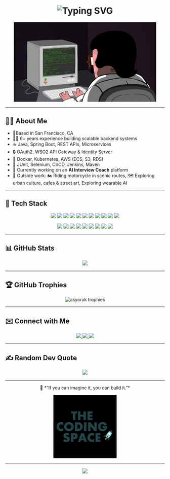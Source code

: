 <h1 align="center">
  <img src="https://readme-typing-svg.herokuapp.com?font=Fira+Code&size=30&pause=1000&color=F75C7E&center=true&vCenter=true&width=800&lines=Hi+I'm+Ahmet+Serkan+Yoruk;Clean+Code+%7C+Cloud+Infra+%7C+Scalable+Systems;Software+Engineer+based+in+San+Francisco+%F0%9F%8C%89;6%2B+Years+Java+%26+Spring+Boot+Experience;Building+AI%E2%80%91Powered+Interview+Coach+%F0%9F%A4%96;Senior+Java+Backend+Engineer" alt="Typing SVG" />
</h1>


<p align="center">
  <img src="https://github.com/asyoruk/asyoruk/blob/master/giphy.gif" alt="Epic Dev GIF" width="450" />
</p>
<!-- Themed GIF Banner -->
<!--p align="center">
  <img src="https://media.giphy.com/media/qgQUggAC3Pfv687qPC/giphy.gif" alt="Dev GIF" width="400" /-->
</p>

---

## 👨‍💻 About Me

- 📍Based in San Francisco, CA
- 👨‍💻 6+ years experience building scalable backend systems  
- ☕ Java, Spring Boot, REST APIs, Microservices  
- 🔒 OAuth2, WSO2 API Gateway & Identity Server  
- 🚀 Docker, Kubernetes, AWS (ECS, S3, RDS)  
- 🧪 JUnit, Selenium, CI/CD, Jenkins, Maven  
- 🎯 Currently working on an **AI Interview Coach** platform  
- 🌊 Outside work: 🏍️ Riding motorcycle in scenic routes, 🗺️ Exploring urban culture, cafes & street art, Exploring wearable AI

---

## 🧰 Tech Stack

<p align="center">
  <img src="https://img.shields.io/badge/Java-ED8B00?style=flat&logo=java&logoColor=white" />
  <img src="https://img.shields.io/badge/SpringBoot-6DB33F?style=flat&logo=springboot&logoColor=white" />
  <img src="https://img.shields.io/badge/Docker-2496ED?style=flat&logo=docker&logoColor=white" />
  <img src="https://img.shields.io/badge/Kubernetes-326CE5?style=flat&logo=kubernetes&logoColor=white" />
  <img src="https://img.shields.io/badge/AWS-FF9900?style=flat&logo=amazonaws&logoColor=white" />
  <img src="https://img.shields.io/badge/PostgreSQL-4169E1?style=flat&logo=postgresql&logoColor=white" />
  <img src="https://img.shields.io/badge/Oracle-F80000?style=flat&logo=oracle&logoColor=white" />
  <img src="https://img.shields.io/badge/Jenkins-D24939?style=flat&logo=jenkins&logoColor=white" />
  <img src="https://img.shields.io/badge/Git-F05032?style=flat&logo=git&logoColor=white" />
  <img src="https://img.shields.io/badge/Selenium-43B02A?style=flat&logo=selenium&logoColor=white" />
  <img src="https://img.shields.io/badge/MinIO-C82E1B?style=flat&logo=amazon-s3&logoColor=white" />
</p>

<p align="center">
  <img src="https://img.shields.io/badge/Python-3670A0?style=plastic&logo=python&logoColor=ffdd54" />
  <img src="https://img.shields.io/badge/C++-00599C?style=plastic&logo=cplusplus&logoColor=white" />
  <img src="https://img.shields.io/badge/Linux-FCC624?style=plastic&logo=linux&logoColor=black" />
  <img src="https://img.shields.io/badge/Jira-0052CC?style=plastic&logo=jira&logoColor=white" />
  <img src="https://img.shields.io/badge/HTML5-E34F26?style=plastic&logo=html5&logoColor=white" />
  <img src="https://img.shields.io/badge/MySQL-00000F?style=plastic&logo=mysql&logoColor=white" />
  <img src="https://img.shields.io/badge/WSO2-F15B2A?style=flat&logo=apache&logoColor=white" />
  <img src="https://img.shields.io/badge/Cloudflare-F38020?style=flat&logo=cloudflare&logoColor=white" />
  <img src="https://img.shields.io/badge/Azure-0078D4?style=flat&logo=microsoftazure&logoColor=white" />
</p>

---

## 📊 GitHub Stats

<p align="center">
  <img height="180em" src="https://github-readme-stats.vercel.app/api?username=asyoruk&show_icons=true&theme=tokyonight" />
  <!--img height="100em" src="https://github-readme-stats.vercel.app/api/top-langs/?username=asyoruk&layout=compact&theme=tokyonight" /-->
</p>

---

## 🏆 GitHub Trophies

<p align="center">
  <img src="https://github-profile-trophy.vercel.app/?username=asyoruk&theme=radical&no-frame=true&margin-w=15&row=2&column=3" alt="asyoruk trophies" />
</p>

---

## ✉️ Connect with Me

<p align="center">
  <a href="https://linkedin.com/in/asyoruk" target="_blank">
    <img src="https://img.shields.io/badge/LinkedIn-%230077B5.svg?style=for-the-badge&logo=linkedin&logoColor=white" height="40" />
  </a>
  <a href="mailto:asyoruk415@gmail.com" target="_blank">
    <img src="https://img.shields.io/badge/Gmail-D14836?style=for-the-badge&logo=gmail&logoColor=white" height="40" />
  </a>
  <a href="https://serkanyoruk.com" target="_blank">
    <img src="https://img.shields.io/badge/Portfolio-serkanyoruk.com-FF7133?style=for-the-badge&logo=Google-Chrome&logoColor=white" height="40" />
  </a>
</p>

---

## ✍️ Random Dev Quote

<p align="center">
  <img src="https://quotes-github-readme.vercel.app/api?type=horizontal&theme=dark" />
</p>

---

<p align="center">
  🧠 *“If you can imagine it, you can build it.”*
</p>

<p align="center">
  <img src="https://github.com/asyoruk/asyoruk/blob/master/the_coding_space.gif" alt="Epic Dev GIF" width="200" />
</p>


---

<p align="center">
  <img src="https://komarev.com/ghpvc/?username=asyoruk&label=Profile%20Views&color=blue&style=flat" />
</p>
